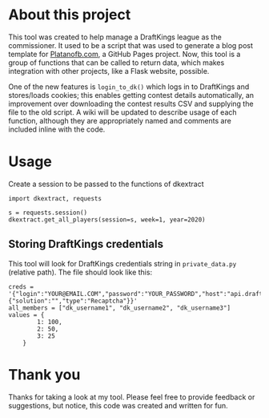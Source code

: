 # About this project
This tool was created to help manage a DraftKings league as the commissioner. It used to be a script that was used to generate a blog post template for [Platanofb.com](https://platanofb.com), a GitHub Pages project. Now, this tool is a group of functions that can be called to return data, which makes integration with other projects, like a Flask website, possible. 

One of the new features is `login_to_dk()` which logs in to DraftKings and stores/loads cookies; this enables getting contest details automatically, an improvement over downloading the contest results CSV and supplying the file to the old script. A wiki will be updated to describe usage of each function, although they are appropriately named and comments are included inline with the code.

# Usage
Create a session to be passed to the functions of dkextract
```
import dkextract, requests

s = requests.session()
dkextract.get_all_players(session=s, week=1, year=2020)
```

## Storing DraftKings credentials
This tool will look for DraftKings credentials string in `private_data.py` (relative path). The file should look like this:
```
creds = '{"login":"YOUR@EMAIL.COM","password":"YOUR_PASSWORD","host":"api.draftkings.com","challengeResponse":{"solution":"","type":"Recaptcha"}}'
all_members = ["dk_username1", "dk_username2", "dk_username3"]
values = {
        1: 100,
        2: 50,
        3: 25
    }
```

# Thank you
Thanks for taking a look at my tool. Please feel free to provide feedback or suggestions, but notice, this code was created and written for fun.